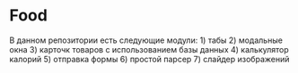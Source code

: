 # Food
В данном репозитории есть следующие модули:
    1) табы 
    2) модальные окна
    3) карточк товаров с использованием базы данных
    4) калькулятор калорий 
    5) отправка формы
    6) простой парсер
    7) слайдер изображений 
